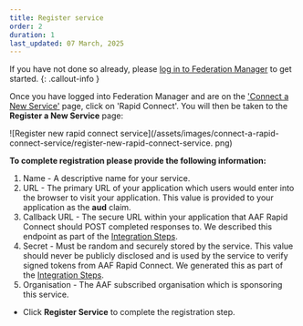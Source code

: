 ```yaml
---
title: Register service
order: 2
duration: 1
last_updated: 07 March, 2025
---
```


If you have not done so already, please [log in to Federation Manager](/log-into-federation-manager/01-overview) to get started.
{: .callout-info }

Once you have logged into Federation Manager and are on the ['Connect a New Service'](https://manager.test.aaf.edu.au/connected_services/new) page, click on 'Rapid Connect'. You will then be taken to the **Register a New Service** 
page:

![Register new rapid connect service](/assets/images/connect-a-rapid-connect-service/register-new-rapid-connect-service.
png)

**To complete registration please provide the following information:**

1. Name - A descriptive name for your service.
2. URL - The primary URL of your application which users would enter into the browser to visit your application. This value is provided to your application as the **aud** claim.
3. Callback URL - The secure URL within your application that AAF Rapid Connect should POST completed responses to. We described this endpoint as part of the [Integration Steps](/rapid-connect-integration/07-integration/#3-provide-a-web-accessible-endpoint).
4. Secret - Must be random and securely stored by the service. This value should never be publicly disclosed and is 
   used by the service to verify signed tokens from AAF Rapid Connect. We generated this as part of the [Integration Steps](/rapid-connect-integration/07-integration/#2-create-a-secret).
5. Organisation - The AAF subscribed organisation which is sponsoring this service.

- Click **Register Service** to complete the registration step.